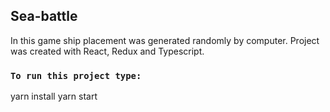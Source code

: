 ## Sea-battle

In this game ship placement was generated randomly by computer. Project was created with React, Redux and Typescript.

### `To run this project type:`

yarn install
yarn start

